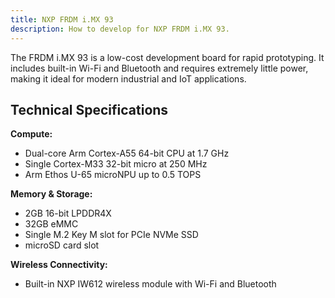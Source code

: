 ```yaml
---
title: NXP FRDM i.MX 93
description: How to develop for NXP FRDM i.MX 93.
---
```


The FRDM i.MX 93 is a low-cost development board for rapid prototyping. It includes built-in Wi-Fi and Bluetooth and requires extremely little power, making it ideal for modern industrial and IoT applications.

## Technical Specifications

**Compute:**
- Dual-core Arm Cortex-A55 64-bit CPU at 1.7 GHz
- Single Cortex-M33 32-bit micro at 250 MHz
- Arm Ethos U-65 microNPU up to 0.5 TOPS

**Memory & Storage:**
- 2GB 16-bit LPDDR4X
- 32GB eMMC
- Single M.2 Key M slot for PCIe NVMe SSD
- microSD card slot

**Wireless Connectivity:**
- Built-in NXP IW612 wireless module with Wi-Fi and Bluetooth

